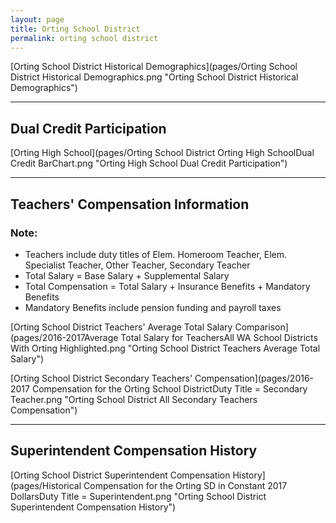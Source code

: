```yaml
---
layout: page
title: Orting School District
permalink: orting school district
---
```



[Orting School District Historical Demographics](pages/Orting School District Historical Demographics.png "Orting School District Historical Demographics")

___

## Dual Credit Participation

[Orting High School](pages/Orting School District Orting High SchoolDual Credit BarChart.png "Orting High School Dual Credit Participation")


___

## Teachers' Compensation Information
### Note:
- Teachers include duty titles of Elem. Homeroom Teacher, Elem. Specialist Teacher, Other Teacher, Secondary Teacher
- Total Salary = Base Salary + Supplemental Salary
- Total Compensation = Total Salary + Insurance Benefits + Mandatory Benefits
- Mandatory Benefits include pension funding and payroll taxes

[Orting School District Teachers' Average Total Salary Comparison](pages/2016-2017Average Total Salary for TeachersAll WA School Districts With Orting Highlighted.png "Orting School District Teachers Average Total Salary")

[Orting School District Secondary Teachers' Compensation](pages/2016-2017 Compensation for the Orting School DistrictDuty Title = Secondary Teacher.png "Orting School District All Secondary Teachers Compensation")


___

## Superintendent Compensation History

[Orting School District Superintendent Compensation History](pages/Historical Compensation for the Orting SD in Constant 2017 DollarsDuty Title = Superintendent.png "Orting School District Superintendent Compensation History")

